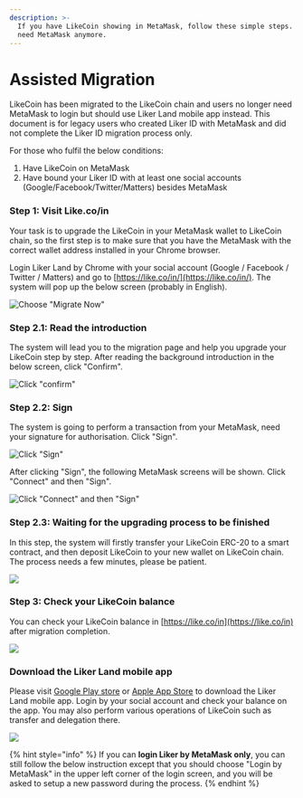 ```yaml
---
description: >-
  If you have LikeCoin showing in MetaMask, follow these simple steps. You won't
  need MetaMask anymore.​
---
```


# Assisted Migration

LikeCoin has been migrated to the LikeCoin chain and users no longer need MetaMask to login but should use Liker Land mobile app instead.  This document is for legacy users who created Liker ID with MetaMask and did not complete the Liker ID migration process only.

For those who fulfil the below conditions:

1. Have LikeCoin on MetaMask
2. Have bound your Liker ID with at least one social accounts \(Google/Facebook/Twitter/Matters\) besides MetaMask

### Step 1: Visit Like.co/in <a id="step-1-visit-likecoin-"></a>

Your task is to upgrade the LikeCoin in your MetaMask wallet to LikeCoin chain, so the first step is to make sure that you have the MetaMask with the correct wallet address installed in your Chrome browser.

Login Liker Land by Chrome with your social account \(Google / Facebook / Twitter / Matters\) and go to [https://like.co/in/](https://like.co/in/).  The system will pop up the below screen \(probably in English\).

![Choose &quot;Migrate Now&quot;](../../.gitbook/assets/likecoin-migration-1.png)

### Step 2.1: Read the introduction <a id="step-21-read-the-introduction"></a>

The system will lead you to the migration page and help you upgrade your LikeCoin step by step.  After reading the background introduction in the below screen, click "Confirm".

![Click &quot;confirm&quot;](../../.gitbook/assets/likecoin-migration-2.png)

### Step 2.2: Sign

The system is going to perform a transaction from your MetaMask, need your signature for authorisation.  Click "Sign".  


![Click &quot;Sign&quot;](../../.gitbook/assets/likecoin-migration-3.png)

After clicking "Sign", the following MetaMask screens will be shown.  Click "Connect" and then "Sign".  


![Click &quot;Connect&quot; and then &quot;Sign&quot;](../../.gitbook/assets/likecoin-migration-4.png)

### Step 2.3: Waiting for the upgrading process to be finished <a id="step-23-waiting-for-the-upgrading-process-to-be-finished"></a>

In this step, the system will firstly transfer your LikeCoin ERC-20 to a smart contract, and then deposit LikeCoin to your new wallet on LikeCoin chain.  The process needs a few minutes, please be patient.

![](../../.gitbook/assets/likecoin-migration-5.png)

### Step 3: Check your LikeCoin balance <a id="step-3-check-your-likecoin-balance"></a>

You can check your LikeCoin balance in [https://like.co/in](https://like.co/in) after migration completion.  


![](../../.gitbook/assets/likecoin-migration-6.png)

### Download the Liker Land mobile app <a id="download-the-liker-land-mobile-app"></a>

Please visit [Google Play store](https://play.google.com/store/apps/details?id=com.oice) or [Apple App Store](https://apps.apple.com/hk/app/liker-land/id1248232355) to download the Liker Land mobile app.  Login by your social account and check your balance on the app.  You may also perform various operations of LikeCoin such as transfer and delegation there.

![](../../.gitbook/assets/likecoin-migration-7.png)

{% hint style="info" %}
If you can **login Liker by MetaMask only**, you can still follow the below instruction except that you should choose "Login by MetaMask" in the upper left corner of the login screen, and you will be asked to setup a new password during the process.
{% endhint %}

